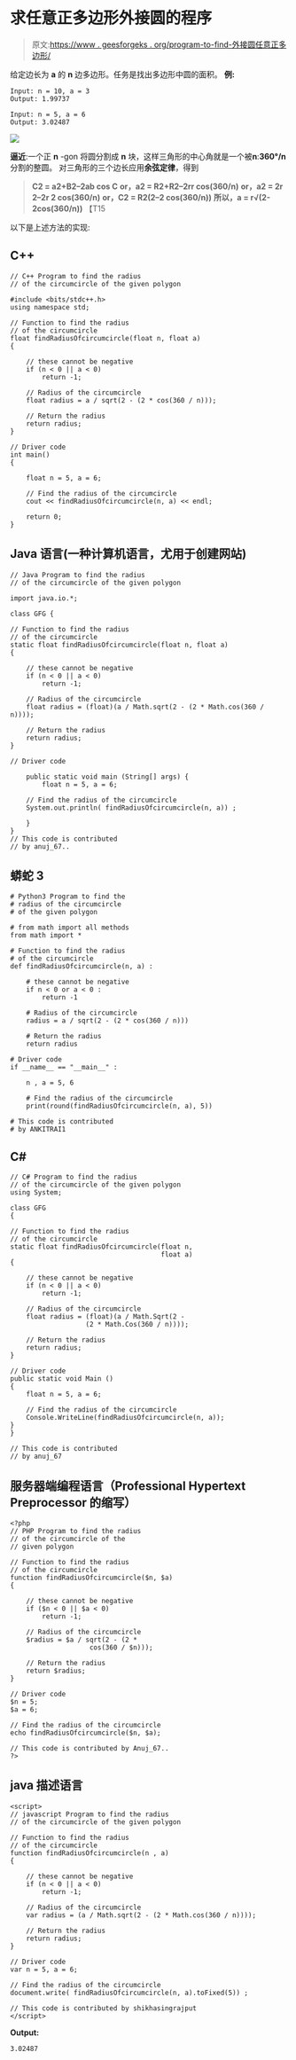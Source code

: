 # 求任意正多边形外接圆的程序

> 原文:[https://www . geesforgeks . org/program-to-find-外接圆任意正多边形/](https://www.geeksforgeeks.org/program-to-find-the-circumcircle-of-any-regular-polygon/)

给定边长为 **a** 的 **n** 边多边形。任务是找出多边形中圆的面积。
**例:**

```
Input: n = 10, a = 3
Output: 1.99737

Input: n = 5, a = 6
Output: 3.02487
```

![](img/1b737ed596d42c3713106f074af95716.png)

**逼近**:一个正 **n** -gon 将圆分割成 **n** 块，这样三角形的中心角就是一个被**n**:**360°/n**分割的整圆。
对三角形的三个边长应用**余弦定律**，得到

> **C2 = a2+B2–2ab cos C**
> **or，a2 = R2+R2–2rr cos(360/n)**
> **or，a2 = 2r 2–2r 2 cos(360/n)**
> **or，C2 = R2(2–2 cos(360/n))**
> **所以，a = r√(2-2cos(360/n))**
> 【T15

以下是上述方法的实现:

## C++

```
// C++ Program to find the radius
// of the circumcircle of the given polygon

#include <bits/stdc++.h>
using namespace std;

// Function to find the radius
// of the circumcircle
float findRadiusOfcircumcircle(float n, float a)
{

    // these cannot be negative
    if (n < 0 || a < 0)
        return -1;

    // Radius of the circumcircle
    float radius = a / sqrt(2 - (2 * cos(360 / n)));

    // Return the radius
    return radius;
}

// Driver code
int main()
{

    float n = 5, a = 6;

    // Find the radius of the circumcircle
    cout << findRadiusOfcircumcircle(n, a) << endl;

    return 0;
}
```

## Java 语言(一种计算机语言，尤用于创建网站)

```
// Java Program to find the radius
// of the circumcircle of the given polygon

import java.io.*;

class GFG {

// Function to find the radius
// of the circumcircle
static float findRadiusOfcircumcircle(float n, float a)
{

    // these cannot be negative
    if (n < 0 || a < 0)
        return -1;

    // Radius of the circumcircle
    float radius = (float)(a / Math.sqrt(2 - (2 * Math.cos(360 / n))));

    // Return the radius
    return radius;
}

// Driver code

    public static void main (String[] args) {
        float n = 5, a = 6;

    // Find the radius of the circumcircle
    System.out.println( findRadiusOfcircumcircle(n, a)) ;

    }
}
// This code is contributed
// by anuj_67..
```

## 蟒蛇 3

```
# Python3 Program to find the
# radius of the circumcircle
# of the given polygon

# from math import all methods
from math import *

# Function to find the radius
# of the circumcircle
def findRadiusOfcircumcircle(n, a) :

    # these cannot be negative
    if n < 0 or a < 0 :
        return -1

    # Radius of the circumcircle
    radius = a / sqrt(2 - (2 * cos(360 / n)))

    # Return the radius
    return radius

# Driver code
if __name__ == "__main__" :

    n , a = 5, 6

    # Find the radius of the circumcircle
    print(round(findRadiusOfcircumcircle(n, a), 5))

# This code is contributed
# by ANKITRAI1
```

## C#

```
// C# Program to find the radius
// of the circumcircle of the given polygon
using System;

class GFG
{

// Function to find the radius
// of the circumcircle
static float findRadiusOfcircumcircle(float n,
                                      float a)
{

    // these cannot be negative
    if (n < 0 || a < 0)
        return -1;

    // Radius of the circumcircle
    float radius = (float)(a / Math.Sqrt(2 -
                   (2 * Math.Cos(360 / n))));

    // Return the radius
    return radius;
}

// Driver code
public static void Main ()
{
    float n = 5, a = 6;

    // Find the radius of the circumcircle
    Console.WriteLine(findRadiusOfcircumcircle(n, a));
}
}

// This code is contributed
// by anuj_67
```

## 服务器端编程语言（Professional Hypertext Preprocessor 的缩写）

```
<?php
// PHP Program to find the radius
// of the circumcircle of the
// given polygon

// Function to find the radius
// of the circumcircle
function findRadiusOfcircumcircle($n, $a)
{

    // these cannot be negative
    if ($n < 0 || $a < 0)
        return -1;

    // Radius of the circumcircle
    $radius = $a / sqrt(2 - (2 *
                    cos(360 / $n)));

    // Return the radius
    return $radius;
}

// Driver code
$n = 5;
$a = 6;

// Find the radius of the circumcircle
echo findRadiusOfcircumcircle($n, $a);

// This code is contributed by Anuj_67..
?>
```

## java 描述语言

```
<script>
// javascript Program to find the radius
// of the circumcircle of the given polygon

// Function to find the radius
// of the circumcircle
function findRadiusOfcircumcircle(n , a)
{

    // these cannot be negative
    if (n < 0 || a < 0)
        return -1;

    // Radius of the circumcircle
    var radius = (a / Math.sqrt(2 - (2 * Math.cos(360 / n))));

    // Return the radius
    return radius;
}

// Driver code
var n = 5, a = 6;

// Find the radius of the circumcircle
document.write( findRadiusOfcircumcircle(n, a).toFixed(5)) ;

// This code is contributed by shikhasingrajput
</script>
```

**Output:** 

```
3.02487
```